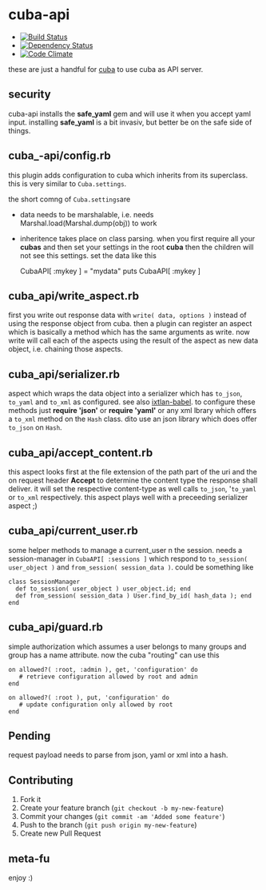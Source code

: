 cuba-api
========

* [![Build Status](https://secure.travis-ci.org/mkristian/cuba-api.png)](http://travis-ci.org/mkristian/cuba-api)
* [![Dependency Status](https://gemnasium.com/mkristian/cuba-api.png)](https://gemnasium.com/mkristian/cuba-api)
* [![Code Climate](https://codeclimate.com/badge.png)](https://codeclimate.com/github/mkristian/cuba-api)

these are just a handful for [cuba](https://github.com/soveran/cuba) to use cuba as API server.

security
--------

cuba-api installs the **safe_yaml** gem and will use it when you accept yaml input. installing **safe_yaml** is a bit invasiv, but better be on the safe side of things.

cuba\_-api/config.rb
------------------

this plugin adds configuration to cuba which inherits from its superclass. this is very similar to `Cuba.settings`.

the short comng of `Cuba.settings`are

* data needs to be marshalable, i.e. needs Marshal.load(Marshal.dump(obj)) to work

* inheritence takes place on class parsing. when you first require all your **cubas** and then set your settings in the root **cuba** then the children will not see this settings. set the data like this

    CubaAPI[ :mykey ] = "mydata"
    puts CubaAPI[ :mykey ]

cuba\_api/write_aspect.rb 
-------------------------

first you write out response data with `write( data, options )` instead of using the response object from cuba. then a plugin can register an aspect which is basically a method which has the same arguments as write. now write will call each of the aspects using the result of the aspect as new data object, i.e. chaining those aspects.

cuba\_api/serializer.rb 
-------------------------

aspect which wraps the data object into a serializer which has `to_json`, `to_yaml` and `to_xml` as configured. see also [ixtlan-babel](https://github.com/mkristian/ixtlan-babel). to configure these methods just **require 'json'** or **require 'yaml'** or any xml lbrary which offers a `to_xml` method on the `Hash` class. dito use an json library which does offer `to_json` on `Hash`.

cuba\_api/accept_content.rb 
----------------------------

this aspect looks first at the file extension of the path part of the uri and the on request header **Accept** to determine the content type the response shall deliver. it will set the respective content-type as well calls `to_json`, '`to_yaml` or `to_xml` respectively. this aspect plays well with a preceeding serializer aspect ;)


cuba\_api/current_user.rb 
--------------------------

some helper methods to manage a current_user n the session. needs a session-manager in `CubaAPI[ :sessions ]` which respond to `to_session( user_object )` and `from_session( session_data )`. could be something like

    class SessionManager
	  def to_session( user_object ) user_object.id; end
	  def from_session( session_data ) User.find_by_id( hash_data ); end
	end


cuba\_api/guard.rb 
--------------------------

simple authorization which assumes a user belongs to many groups and group has a name attribute. now the cuba "routing" can use this

    on allowed?( :root, :admin ), get, 'configuration' do 
	   # retrieve configuration allowed by root and admin
    end

    on allowed?( :root ), put, 'configuration' do 
	   # update configuration only allowed by root
    end

Pending
-------

request payload needs to parse from json, yaml or xml into a hash.

Contributing
------------

1. Fork it
2. Create your feature branch (`git checkout -b my-new-feature`)
3. Commit your changes (`git commit -am 'Added some feature'`)
4. Push to the branch (`git push origin my-new-feature`)
5. Create new Pull Request

meta-fu
-------

enjoy :) 

